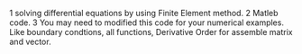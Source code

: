 1 solving differential equations by using Finite Element method.
2 Matleb code.
3 You may need to modified this code for your numerical examples. Like boundary condtions, all functions, Derivative Order for assemble matrix and vector.

